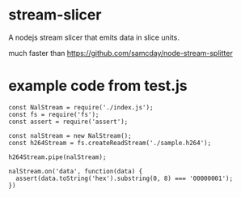 # stream-slicer

A nodejs stream slicer that emits data in slice units.

much faster than https://github.com/samcday/node-stream-splitter

# example code from test.js

```
const NalStream = require('./index.js');
const fs = require('fs');
const assert = require('assert');

const nalStream = new NalStream();
const h264Stream = fs.createReadStream('./sample.h264');

h264Stream.pipe(nalStream);

nalStream.on('data', function(data) {
  assert(data.toString('hex').substring(0, 8) === '00000001');
})


```
